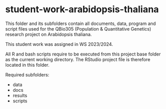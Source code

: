 # student-work-arabidopsis-thaliana

This folder and its subfolders contain all documents, data, program and script
files used for the QBio305 (Population & Quantitative Genetics) research
project on Arabidopsis thaliana.

This student work was assigned in WS 2023/2024.

All R and bash scripts require to be executed from this project base folder
as the current working directory. The RStudio project file is therefore located
in this folder.

Required subfolders:
- data
- docs
- results
- scripts
